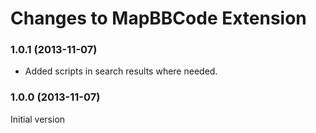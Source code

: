 # Changes to MapBBCode Extension

### 1.0.1 (2013-11-07)

* Added scripts in search results where needed.

### 1.0.0 (2013-11-07)

Initial version
